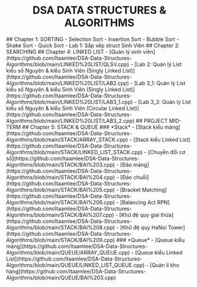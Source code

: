 <h1 align="center"> DSA DATA STRUCTURES & ALGORITHMS </h1>
## Chapter 1: SORTING
- Selection Sort
- Insertion Sort
- Bubble Sort
- Shake Sort
- Quick Sort
- Lab 1: Sắp xếp struct Sinh Viên
## Chapter 2: SEARCHING
## Chapter 4: LINKED LIST
- [Quản lý sinh viên](https://github.com/ltaamlee/DSA-Data-Structures-Algorithms/blob/main/LINKED%20LIST/QLSV.cpp)
- [Lab 2: Quản lý List kiểu số Nguyên & kiểu Sinh Viên (Singly Linked List)](https://github.com/ltaamlee/DSA-Data-Structures-Algorithms/blob/main/LINKED%20LIST/LAB2.cpp)
- [Lab 3_1: Quản lý List kiểu số Nguyên & kiểu Sinh Viên (Singly Linked List)](https://github.com/ltaamlee/DSA-Data-Structures-Algorithms/blob/main/LINKED%20LIST/LAB3_1.cpp)
- [Lab 3_2: Quản lý List kiểu số Nguyên & kiểu Sinh Viên (Circular Linked List)](https://github.com/ltaamlee/DSA-Data-Structures-Algorithms/blob/main/LINKED%20LIST/LAB3_2.cpp)
## PROJECT MID-TERM
## Chapter 5: STACK & QUEUE
### *Stack*
- [Stack kiểu mảng](https://github.com/ltaamlee/DSA-Data-Structures-Algorithms/blob/main/STACK/ARRAY_STACK.cpp)
- [Stack kiểu Linked List](https://github.com/ltaamlee/DSA-Data-Structures-Algorithms/blob/main/STACK/LINKED_LIST_STACK.cpp)
- [Chuyển đổi cơ số](https://github.com/ltaamlee/DSA-Data-Structures-Algorithms/blob/main/STACK/BAI%203.cpp)
- [Đảo mảng](https://github.com/ltaamlee/DSA-Data-Structures-Algorithms/blob/main/STACK/BAI%204.cpp)
- [Đảo chuỗi](https://github.com/ltaamlee/DSA-Data-Structures-Algorithms/blob/main/STACK/BAI%205.cpp)
- [Bracket Matching](https://github.com/ltaamlee/DSA-Data-Structures-Algorithms/blob/main/STACK/BAI%206.cpp)
- [Balancing Act RPN](https://github.com/ltaamlee/DSA-Data-Structures-Algorithms/blob/main/STACK/BAI%207.cpp)
- [Khử đệ quy giai thừa](https://github.com/ltaamlee/DSA-Data-Structures-Algorithms/blob/main/STACK/BAI%208.cpp)
- [Khử đệ quy HaNoi Tower](https://github.com/ltaamlee/DSA-Data-Structures-Algorithms/blob/main/STACK/BAI%209.cpp)
### *Queue*
- [Queue kiểu mảng](https://github.com/ltaamlee/DSA-Data-Structures-Algorithms/blob/main/QUEUE/ARRAY_QUEUE.cpp)
- [Queue kiểu Linked List](https://github.com/ltaamlee/DSA-Data-Structures-Algorithms/blob/main/QUEUE/LINKED_LIST_QUEUE.cpp)
- [Quản lí kho hàng](https://github.com/ltaamlee/DSA-Data-Structures-Algorithms/blob/main/QUEUE/BAI%203.cpp)
